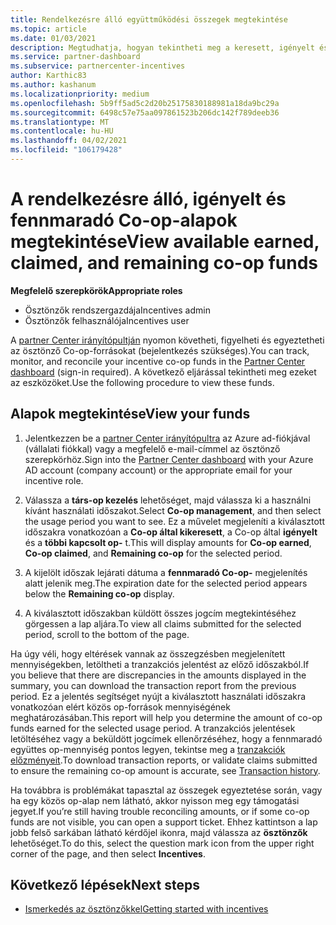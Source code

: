 ```yaml
---
title: Rendelkezésre álló együttműködési összegek megtekintése
ms.topic: article
ms.date: 01/03/2021
description: Megtudhatja, hogyan tekintheti meg a keresett, igényelt és fennmaradó Co-op-alapokat, megtekintheti a lejárati dátumokat, és egyeztetheti az inkonzisztens értékeket
ms.service: partner-dashboard
ms.subservice: partnercenter-incentives
author: Karthic83
ms.author: kashanum
ms.localizationpriority: medium
ms.openlocfilehash: 5b9ff5ad5c2d20b25175830188981a18da9bc29a
ms.sourcegitcommit: 6498c57e75aa097861523b206dc142f789deeb36
ms.translationtype: MT
ms.contentlocale: hu-HU
ms.lasthandoff: 04/02/2021
ms.locfileid: "106179428"
---
```

# <a name="view-available-earned-claimed-and-remaining-co-op-funds"></a><span data-ttu-id="c6dce-103">A rendelkezésre álló, igényelt és fennmaradó Co-op-alapok megtekintése</span><span class="sxs-lookup"><span data-stu-id="c6dce-103">View available earned, claimed, and remaining co-op funds</span></span>

<span data-ttu-id="c6dce-104">**Megfelelő szerepkörök**</span><span class="sxs-lookup"><span data-stu-id="c6dce-104">**Appropriate roles**</span></span>

- <span data-ttu-id="c6dce-105">Ösztönzők rendszergazdája</span><span class="sxs-lookup"><span data-stu-id="c6dce-105">Incentives admin</span></span>
- <span data-ttu-id="c6dce-106">Ösztönzők felhasználója</span><span class="sxs-lookup"><span data-stu-id="c6dce-106">Incentives user</span></span>

<span data-ttu-id="c6dce-107">A [partner Center irányítópultján](https://partner.microsoft.com/dashboard/) nyomon követheti, figyelheti és egyeztetheti az ösztönző Co-op-forrásokat (bejelentkezés szükséges).</span><span class="sxs-lookup"><span data-stu-id="c6dce-107">You can track, monitor, and reconcile your incentive co-op funds in the [Partner Center dashboard](https://partner.microsoft.com/dashboard/) (sign-in required).</span></span> <span data-ttu-id="c6dce-108">A következő eljárással tekintheti meg ezeket az eszközöket.</span><span class="sxs-lookup"><span data-stu-id="c6dce-108">Use the following procedure to view these funds.</span></span>

## <a name="view-your-funds"></a><span data-ttu-id="c6dce-109">Alapok megtekintése</span><span class="sxs-lookup"><span data-stu-id="c6dce-109">View your funds</span></span>

1. <span data-ttu-id="c6dce-110">Jelentkezzen be a [partner Center irányítópultra](https://partner.microsoft.com/dashboard/) az Azure ad-fiókjával (vállalati fiókkal) vagy a megfelelő e-mail-címmel az ösztönző szerepkörhöz.</span><span class="sxs-lookup"><span data-stu-id="c6dce-110">Sign into the [Partner Center dashboard](https://partner.microsoft.com/dashboard/) with your Azure AD account (company account) or the appropriate email for your incentive role.</span></span>

2. <span data-ttu-id="c6dce-111">Válassza a **társ-op kezelés** lehetőséget, majd válassza ki a használni kívánt használati időszakot.</span><span class="sxs-lookup"><span data-stu-id="c6dce-111">Select **Co-op management**, and then select the usage period you want to see.</span></span> <span data-ttu-id="c6dce-112">Ez a művelet megjeleníti a kiválasztott időszakra vonatkozóan a **Co-op által kikeresett**, a Co-op által **igényelt** és a **többi kapcsolt op-** t.</span><span class="sxs-lookup"><span data-stu-id="c6dce-112">This will display amounts for **Co-op earned**, **Co-op claimed**, and **Remaining co-op** for the selected period.</span></span>

3. <span data-ttu-id="c6dce-113">A kijelölt időszak lejárati dátuma a **fennmaradó Co-op-** megjelenítés alatt jelenik meg.</span><span class="sxs-lookup"><span data-stu-id="c6dce-113">The expiration date for the selected period appears below the **Remaining co-op** display.</span></span>  

4. <span data-ttu-id="c6dce-114">A kiválasztott időszakban küldött összes jogcím megtekintéséhez görgessen a lap aljára.</span><span class="sxs-lookup"><span data-stu-id="c6dce-114">To view all claims submitted for the selected period, scroll to the bottom of the page.</span></span>

<span data-ttu-id="c6dce-115">Ha úgy véli, hogy eltérések vannak az összegzésben megjelenített mennyiségekben, letöltheti a tranzakciós jelentést az előző időszakból.</span><span class="sxs-lookup"><span data-stu-id="c6dce-115">If you believe that there are discrepancies in the amounts displayed in the summary, you can download the transaction report from the previous period.</span></span> <span data-ttu-id="c6dce-116">Ez a jelentés segítséget nyújt a kiválasztott használati időszakra vonatkozóan elért közös op-források mennyiségének meghatározásában.</span><span class="sxs-lookup"><span data-stu-id="c6dce-116">This report will help you determine the amount of co-op funds earned for the selected usage period.</span></span> <span data-ttu-id="c6dce-117">A tranzakciós jelentések letöltéséhez vagy a beküldött jogcímek ellenőrzéséhez, hogy a fennmaradó együttes op-mennyiség pontos legyen, tekintse meg a [tranzakciók előzményeit](./payout-statement.md#transaction-history).</span><span class="sxs-lookup"><span data-stu-id="c6dce-117">To download transaction reports, or validate claims submitted to ensure the remaining co-op amount is accurate, see [Transaction history](./payout-statement.md#transaction-history).</span></span>

<span data-ttu-id="c6dce-118">Ha továbbra is problémákat tapasztal az összegek egyeztetése során, vagy ha egy közös op-alap nem látható, akkor nyisson meg egy támogatási jegyet.</span><span class="sxs-lookup"><span data-stu-id="c6dce-118">If you’re still having trouble reconciling amounts, or if some co-op funds are not visible, you can open a support ticket.</span></span> <span data-ttu-id="c6dce-119">Ehhez kattintson a lap jobb felső sarkában látható kérdőjel ikonra, majd válassza az **ösztönzők** lehetőséget.</span><span class="sxs-lookup"><span data-stu-id="c6dce-119">To do this, select the question mark icon from the upper right corner of the page, and then select **Incentives**.</span></span>

## <a name="next-steps"></a><span data-ttu-id="c6dce-120">Következő lépések</span><span class="sxs-lookup"><span data-stu-id="c6dce-120">Next steps</span></span>

- [<span data-ttu-id="c6dce-121">Ismerkedés az ösztönzőkkel</span><span class="sxs-lookup"><span data-stu-id="c6dce-121">Getting started with incentives</span></span>](incentives-get-started-intro.md)